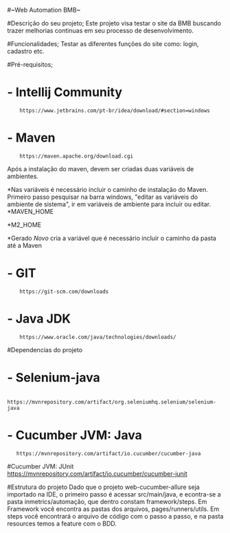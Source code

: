 #~Web Automation BMB~

#Descrição do seu projeto;
Este projeto visa testar o site da BMB buscando trazer melhorias continuas em seu processo de desenvolvimento.

#Funcionalidades;
Testar as diferentes funções do site como: login, cadastro etc.

#Pré-requisitos;
# - Intellij Community
        https://www.jetbrains.com/pt-br/idea/download/#section=windows
# - Maven
        https://maven.apache.org/download.cgi
Após a instalação do maven, devem ser criadas duas variáveis de ambientes.

*Nas variáveis é necessário incluir o caminho de instalação do Maven.
Primeiro passo pesquisar na barra windows, "editar as variáveis do ambiente de sistema", ir em variáveis de ambiente para incluir ou editar.
*MAVEN_HOME 

*M2_HOME

*Gerado *Novo* cria a variável que é necessário incluir o caminho da pasta até a Maven

# - GIT
        https://git-scm.com/downloads
# - Java JDK
        https://www.oracle.com/java/technologies/downloads/

#Dependencias do projeto
# - Selenium-java 
       https://mvnrepository.com/artifact/org.seleniumhq.selenium/selenium-java
# - Cucumber JVM: Java
       https://mvnrepository.com/artifact/io.cucumber/cucumber-java
#Cucumber JVM: JUnit
       https://mvnrepository.com/artifact/io.cucumber/cucumber-junit

#Estrutura do projeto
Dado que o projeto web-cucumber-allure seja importado na IDE, o primeiro passo é acessar src/main/java, e econtra-se a pasta inmetrics/automação, que dentro constam framework/steps.
Em Framework você encontra as pastas dos arquivos, pages/runners/utils.
Em steps você encontrará o arquivo de código com o passo a passo, e
na pasta resources temos a feature com o BDD.

